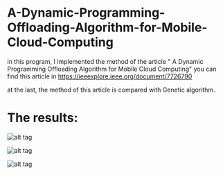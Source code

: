 # A-Dynamic-Programming-Offloading-Algorithm-for-Mobile-Cloud-Computing

in this program, I implemented the method of the article " A Dynamic Programming Offloading Algorithm for Mobile Cloud Computing" you can find this article in https://ieeexplore.ieee.org/document/7726790

at the last, the method of this article is compared with Genetic algorithm.

# The results:


![alt tag](http://uupload.ir/files/9un_1.png "Comparing Energy")


![alt tag](http://uupload.ir/files/escf_2.png "Comparing Time")


![alt tag](http://uupload.ir/files/kpj4_3.png "Comparing Energy and Time")
